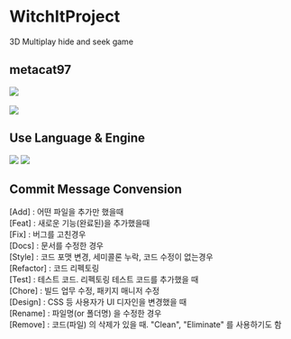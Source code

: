 # WitchItProject
3D Multiplay hide and seek game 

## metacat97
<img src="https://github-readme-stats.vercel.app/api/top-langs/?username=metacat97&layout=compact"><br><br>
<img src="https://github-readme-stats.vercel.app/api?username=metacat97&show_icons=true">

## Use Language & Engine
<img src="https://img.shields.io/badge/unity-000000?style=flat&logo=unity&logoColor=white"/> 
<img src="https://img.shields.io/badge/csharp-512BD4?style=flat&logo=csharp&logoColor=white"/>

## Commit Message Convension

<div>[Add]      : 어떤 파일을 추가만 했을때 </div>
<div>[Feat]     : 새로운 기능(완료된)을 추가했을때</div>
<div>[Fix]      : 버그를 고친경우</div>
<div>[Docs]     : 문서를 수정한 경우</div>
<div>[Style]    : 코드 포맷 변경, 세미콜론 누락, 코드 수정이 없는경우</div>
<div>[Refactor] : 코드 리펙토링</div>
<div>[Test]     : 테스트 코드. 리펙토링 테스트 코드를 추가했을 때</div>
<div>[Chore]    : 빌드 업무 수정, 패키지 매니저 수정</div>
<div>[Design]   : CSS 등 사용자가 UI 디자인을 변경했을 때</div>
<div>[Rename]   : 파일명(or 폴더명) 을 수정한 경우</div>
<div>[Remove]   : 코드(파일) 의 삭제가 있을 때. "Clean", "Eliminate" 를 사용하기도 함</div>
